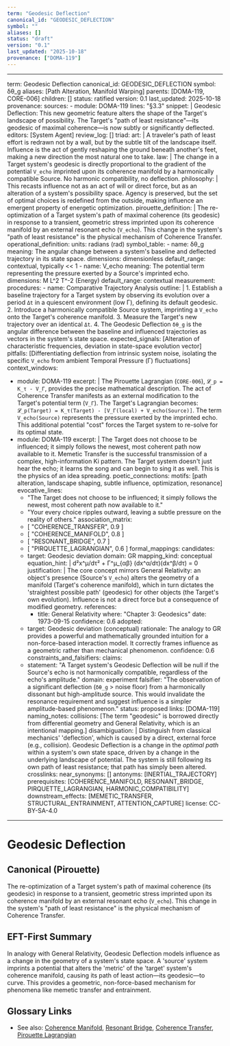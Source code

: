 ```yaml
---
term: "Geodesic Deflection"
canonical_id: "GEODESIC_DEFLECTION"
symbol: ""
aliases: []
status: "draft"
version: "0.1"
last_updated: "2025-10-18"
provenance: ["DOMA-119"]
---
```


---
term: Geodesic Deflection
canonical_id: GEODESIC_DEFLECTION
symbol: δθ_g
aliases: [Path Alteration, Manifold Warping]
parents: [DOMA-119, CORE-006]
children: []
status: ratified
version: 0.1
last_updated: 2025-10-18
provenance:
  sources:
    - module: DOMA-119
      lines: "§3.3"
      snippet: |
        Geodesic Deflection: This new geometric feature alters the shape of the Target's landscape of possibility. The Target's "path of least resistance"—its geodesic of maximal coherence—is now subtly or significantly deflected.
  editors: [System Agent]
  review_log: []
triad:
  art: |
    A traveler's path of least effort is redrawn not by a wall, but by the subtle tilt of the landscape itself. Influence is the act of gently reshaping the ground beneath another's feet, making a new direction the most natural one to take.
  law: |
    The change in a Target system's geodesic is directly proportional to the gradient of the potential `V_echo` imprinted upon its coherence manifold by a harmonically compatible Source. No harmonic compatibility, no deflection.
  philosophy: |
    This recasts influence not as an act of will or direct force, but as an alteration of a system's possibility space. Agency is preserved, but the set of optimal choices is redefined from the outside, making influence an emergent property of energetic optimization.
pirouette_definition: |
  The re-optimization of a Target system's path of maximal coherence (its geodesic) in response to a transient, geometric stress imprinted upon its coherence manifold by an external resonant echo (`V_echo`). This change in the system's "path of least resistance" is the physical mechanism of Coherence Transfer.
operational_definition:
  units: radians (rad)
  symbol_table:
    - name: δθ_g
      meaning: The angular change between a system's baseline and deflected trajectory in its state space.
      dimensions: dimensionless
      default_range: contextual, typically << 1
    - name: V_echo
      meaning: The potential term representing the pressure exerted by a Source's imprinted echo.
      dimensions: M L^2 T^-2 (Energy)
      default_range: contextual
  measurement:
    procedures:
      - name: Comparative Trajectory Analysis
        outline: |
          1. Establish a baseline trajectory for a Target system by observing its evolution over a period `Δt` in a quiescent environment (low Γ), defining its default geodesic.
          2. Introduce a harmonically compatible Source system, imprinting a `V_echo` onto the Target's coherence manifold.
          3. Measure the Target's new trajectory over an identical `Δt`.
          4. The Geodesic Deflection `δθ_g` is the angular difference between the baseline and influenced trajectories as vectors in the system's state space.
        expected_signals: [Alteration of characteristic frequencies, deviation in state-space evolution vector]
        pitfalls: [Differentiating deflection from intrinsic system noise, isolating the specific `V_echo` from ambient Temporal Pressure (Γ) fluctuations]
context_windows:
  - module: DOMA-119
    excerpt: |
      The Pirouette Lagrangian (`CORE-006`), `𝓛_p = K_τ - V_Γ`, provides the precise mathematical description. The act of Coherence Transfer manifests as an external modification to the Target's potential term (`V_Γ`). The Target's Lagrangian becomes: `𝓛_p(Target) = K_τ(Target) - [V_Γ(local) + V_echo(Source)]`. The term `V_echo(Source)` represents the pressure exerted by the imprinted echo. This additional potential "cost" forces the Target system to re-solve for its optimal state.
  - module: DOMA-119
    excerpt: |
      The Target does not choose to be influenced; it simply follows the newest, most coherent path now available to it. Memetic Transfer is the successful transmission of a complex, high-information Ki pattern. The Target system doesn't just hear the echo; it learns the song and can begin to sing it as well. This is the physics of an idea spreading.
poetic_connections:
  motifs: [path alteration, landscape shaping, subtle influence, optimization, resonance]
  evocative_lines:
    - "The Target does not choose to be influenced; it simply follows the newest, most coherent path now available to it."
    - "Your every choice ripples outward, leaving a subtle pressure on the reality of others."
  association_matrix:
    - [ "COHERENCE_TRANSFER", 0.9 ]
    - [ "COHERENCE_MANIFOLD", 0.8 ]
    - [ "RESONANT_BRIDGE", 0.7 ]
    - [ "PIRQUETTE_LAGRANGIAN", 0.6 ]
formal_mappings:
  candidates:
    - target: Geodesic deviation
      domain: GR
      mapping_kind: conceptual
      equation_hint: |
        d²x^μ/dτ² + Γ^μ_{αβ} (dx^α/dτ)(dx^β/dτ) = 0
      justification: |
        The core concept mirrors General Relativity: an object's presence (Source's `V_echo`) alters the geometry of a manifold (Target's coherence manifold), which in turn dictates the 'straightest possible path' (geodesic) for other objects (the Target's own evolution). Influence is not a direct force but a consequence of modified geometry.
      references:
        - title: General Relativity
          where: "Chapter 3: Geodesics"
          date: 1973-09-15
      confidence: 0.6
  adopted:
    - target: Geodesic deviation (conceptual)
      rationale: The analogy to GR provides a powerful and mathematically grounded intuition for a non-force-based interaction model. It correctly frames influence as a geometric rather than mechanical phenomenon.
      confidence: 0.6
constraints_and_falsifiers:
  claims:
    - statement: "A Target system's Geodesic Deflection will be null if the Source's echo is not harmonically compatible, regardless of the echo's amplitude."
      domain: experiment
      falsifier: "The observation of a significant deflection (`δθ_g` > noise floor) from a harmonically dissonant but high-amplitude source. This would invalidate the resonance requirement and suggest influence is a simpler amplitude-based phenomenon."
      status: proposed
      links: [DOMA-119]
naming_notes:
  collisions: [The term "geodesic" is borrowed directly from differential geometry and General Relativity, which is an intentional mapping.]
  disambiguation: |
    Distinguish from classical mechanics' 'deflection', which is caused by a direct, external force (e.g., collision). Geodesic Deflection is a change in the *optimal path* within a system's own state space, driven by a change in the underlying landscape of potential. The system is still following its own path of least resistance; that path has simply been altered.
crosslinks:
  near_synonyms: []
  antonyms: [INERTIAL_TRAJECTORY]
  prerequisites: [COHERENCE_MANIFOLD, RESONANT_BRIDGE, PIRQUETTE_LAGRANGIAN, HARMONIC_COMPATIBILITY]
  downstream_effects: [MEMETIC_TRANSFER, STRUCTURAL_ENTRAINMENT, ATTENTION_CAPTURE]
license: CC-BY-SA-4.0
---

# Geodesic Deflection

## Canonical (Pirouette)
The re-optimization of a Target system's path of maximal coherence (its geodesic) in response to a transient, geometric stress imprinted upon its coherence manifold by an external resonant echo (`V_echo`). This change in the system's "path of least resistance" is the physical mechanism of Coherence Transfer.

## EFT-First Summary
In analogy with General Relativity, Geodesic Deflection models influence as a change in the geometry of a system's state space. A 'source' system imprints a potential that alters the 'metric' of the 'target' system's coherence manifold, causing its path of least action—its geodesic—to curve. This provides a geometric, non-force-based mechanism for phenomena like memetic transfer and entrainment.

## Glossary Links
- See also: [Coherence Manifold](<link>), [Resonant Bridge](<link>), [Coherence Transfer](<link>), [Pirouette Lagrangian](<link>)